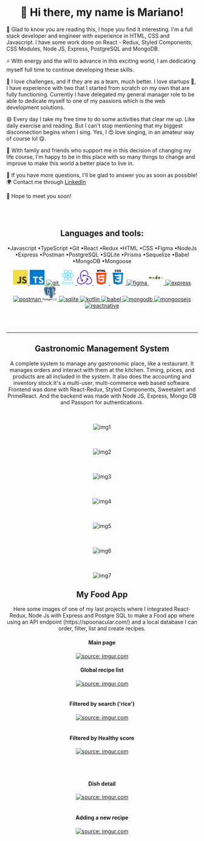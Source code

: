 ### 
<h1 align="center">👋 Hi there, my name is Mariano!</h1> 

🙂 Glad to know you are reading this, I hope you find it interesting. I'm a full stack developer and engineer with experience in HTML, CSS and Javascript. I have some work done on React - Redux, Styled Components, CSS Modules, Node JS, Express, PostgreSQL and MongoDB.

⚡ With energy and the will to advance in this exciting world, I am dedicating myself full time to continue developing these skills.

🌱 I love challenges, and if they are as a team, much better. I love startups 💪, I have experience with two that I started from scratch on my own that are fully functioning. Currently I have delegated my general manager role to be able to dedicate myself to one of my passions which is the web development solutions.

😄 Every day I take my free time to do some activities that clear me up. Like daily exercise and reading. But I can't stop mentioning that my biggest disconnection begins when I sing. Yes, I 😍 love  singing, in an amateur way of course lol 😋.

👯 With family and friends who support me in this decision of changing my life course, I'm happy to be in this place with so many things to change and improve to make this world a better place to live in.

🤝 If you have more questions, I'll be glad to answer you as soon as possible! 
🌍 Contact me through <a href='https://www.linkedin.com/in/mariano-rebord-palazzo-dev/'>LinkedIn</a> 

🙌 Hope to meet you soon!



<br></br>

</p><h2 align="center">Languages and tools:</h2><p align="left"> 
 
<div align="center">
•Javascript
•TypeScript
•Git
•React
•Redux
•HTML
•CSS
•Figma
•NodeJs 
•Express
•Postman
•PostgreSQL
•SQLite
•Prisma
•Sequelize
•Babel
•MongoDB
•Mongoose

</div>

<div align="center" >

<!-- <a href="https://sass-lang.com" target="_blank"> <img src="https://raw.githubusercontent.com/devicons/devicon/master/icons/sass/sass-original.svg" alt="sass" width="40" height="40" /> </a>   
<a href="https://www.prisma.io/" target="_blank"> <img src="https://images.tute.io/tute/topic/prisma.png"  alt="kotlin" width="50" height="50" /> </a> 
<a href="https://kotlinlang.org" target="_blank"> <img src="https://www.vectorlogo.zone/logos/kotlinlang/kotlinlang-icon.svg" alt="kotlin" width="40" height="40" /> </a>
<a href="https://www.electronjs.org" target="_blank"> <img src="https://raw.githubusercontent.com/devicons/devicon/master/icons/electron/electron-original.svg" alt="electron" width="40" height="40" /> </a> 
<a href="https://firebase.google.com/" target="_blank"><img src="https://www.vectorlogo.zone/logos/firebase/firebase-icon.svg" alt="firebase" width="40" height="40" /> </a> -->

<a href="https://developer.mozilla.org/en-US/docs/Web/JavaScript" target="_blank"> <img src="https://raw.githubusercontent.com/devicons/devicon/master/icons/javascript/javascript-original.svg" alt="javascript" width="40" height="40" /> </a>
<a href="https://www.typescriptlang.org/" target="_blank"> <img src="https://raw.githubusercontent.com/devicons/devicon/master/icons/typescript/typescript-original.svg" alt="typescript" width="40" height="40" /> </a>
<a href="https://git-scm.com/" target="_blank"> <img src="https://www.vectorlogo.zone/logos/git-scm/git-scm-icon.svg" alt="git" width="40" height="40" /> </a>
<a href="https://reactjs.org/" target="_blank"> <img src="https://raw.githubusercontent.com/devicons/devicon/master/icons/react/react-original-wordmark.svg" alt="react" width="40" height="40" /> </a> 
<a href="https://redux.js.org" target="_blank"> <img src="https://raw.githubusercontent.com/devicons/devicon/master/icons/redux/redux-original.svg" alt="redux" width="40" height="40" /> </a>
<a href="https://www.w3.org/html/" target="_blank"> <img src="https://raw.githubusercontent.com/devicons/devicon/master/icons/html5/html5-original-wordmark.svg" alt="html5" width="40" height="40" /> </a>
<a href="https://www.w3schools.com/css/" target="_blank"> <img src="https://raw.githubusercontent.com/devicons/devicon/master/icons/css3/css3-original-wordmark.svg" alt="css3" width="40" height="40" /> </a> 
<a href="https://www.figma.com/" target="_blank"><img src="https://www.vectorlogo.zone/logos/figma/figma-icon.svg" alt="figma" width="40" height="40" /> </a>
<a href="https://nodejs.org" target="_blank"> <img src="https://raw.githubusercontent.com/devicons/devicon/master/icons/nodejs/nodejs-original-wordmark.svg" alt="nodejs" width="40" height="40" /> </a>
<a href="https://expressjs.com" target="_blank"><img src="https://www.nextontop.com/assets/img/services/web/expressjs.svg" background-color="#ffffff" alt="express" width="50" height="50" /> </a>
<a href="https://postman.com" target="_blank"> <img src="https://www.vectorlogo.zone/logos/getpostman/getpostman-icon.svg" alt="postman" width="40" height="40" /> </a>
<a href="https://www.postgresql.org" target="_blank"> <img src="https://raw.githubusercontent.com/devicons/devicon/master/icons/postgresql/postgresql-original-wordmark.svg" alt="postgresql" width="40" height="40" /> </a>
<a href="https://www.sqlite.org/" target="_blank"> <img src="https://www.vectorlogo.zone/logos/sqlite/sqlite-icon.svg" alt="sqlite" width="40" height="40" /> </a>
<a href="https://sequelize.org/" target="_blank"> <img src="https://static-00.iconduck.com/assets.00/file-type-sequelize-icon-443x512-ck0z81j3.png" alt="kotlin" width="40" height="40" /> </a> 
<a href="https://babeljs.io/" target="_blank"><img src="https://d33wubrfki0l68.cloudfront.net/7a197cfe44548cc1a3f581152af70a3051e11671/78df8/img/babel.svg" background-color="white" alt="babel" width="50" height="50" margin-top="100px" /> </a>
<a href="https://www.mongodb.com/es" target="_blank"><img src="https://miro.medium.com/max/552/1*NRCOyVBY6Jiqr4Q9A1zoaQ.png" alt="mongodb" width="40" height="40" /> </a> 
<a href="https://mongoosejs.com/" target="_blank"><img src="https://avatars.githubusercontent.com/u/7552965?s=280&v=4" alt="mongoosejs" width="40" height="40" /> 
</a><a href="https://reactnative.dev/" target="_blank"><img src="https://www.theblocklearning.com/wp-content/uploads/2018/09/512px-React-icon.svg.png" alt="reactnative" width="60" height="40" /> </a>

<br></br>

<hr>
<h2 align="center"> Gastronomic Management System</h2><p align="left"> 
 <p>A complete system to manage any gastronomic place, like a restaurant. It manages orders and interact with them at the kitchen. Timing, prices, and products are all included in the system. It also does the accounting and inventory stock.It's a multi-user, multi-commerce web based software. Frontend was done with React-Redux, Styled Components, Sweetalert and PrimeReact. And the backend was made with Node JS, Express, Mongo DB and Passport for authentications.
</p>
<br></br>

<img src="https://i.imgur.com/XVAEpsd.png" alt="img1">

<br></br>
<img src="https://i.imgur.com/sMaP4Ql.png" alt="img2">

<br></br>
<img src="https://i.imgur.com/HU9MFdq.png" alt="img3">

<br></br>
<img src="https://i.imgur.com/v106rMi.png" alt="img4">

<br></br>
<img src="https://i.imgur.com/U2VfNSm.png" alt="img5">

<br></br>
<img src="https://i.imgur.com/hsDgSbh.png" alt="img6">

<br></br>
<img src="https://i.imgur.com/mJuBetL.png" alt="img7">



<h2 align="center"> My Food App</h2><p align="left"> 
<p>Here some images of one of my last projects where I integrated React-Redux, Node Js with Express and Postgre SQL to make a Food app where using an API endpoint (https://spoonacular.com/) and a local database I can order, filter, list and create recipes.
</p>

<h4>Main page</h4>
<a href="https://imgur.com/Ce0iMbx"><img src="https://i.imgur.com/Ce0iMbx.png" title="source: imgur.com" /></a>
 <br\>
 <h4>Global recipe list</h4>
 <a href="https://imgur.com/qF9DWSb"><img src="https://i.imgur.com/qF9DWSb.png" title="source: imgur.com" /></a>
<br></br>

<h4>Filtered by search ('rice')</h4>
 <a href="https://imgur.com/zjGtLW1"><img src="https://i.imgur.com/zjGtLW1.png" title="source: imgur.com" /></a> 
<br></br>
 <h4>Filtered by Healthy score</h4>
 <a href="https://imgur.com/Y5F2sCl"><img src="https://i.imgur.com/Y5F2sCl.png" title="source: imgur.com" /></a>

<br></br>

 <h4>Dish detail</h4>
<a href="https://imgur.com/kXKWt8J"><img src="https://i.imgur.com/kXKWt8J.png" title="source: imgur.com" /></a>
<br></br>

 <h4>Adding a new recipe</h4>
<a href="https://imgur.com/Gsbhjq5"><img src="https://i.imgur.com/Gsbhjq5.png" title="source: imgur.com" /></a>
<br></br>


<!--
**mrptato/mrptato** is a ✨ _special_ ✨ repository because its `README.md` (this file) appears on your GitHub profile.

Here are some ideas to get you started:

- 🔭 I’m currently working on ...
- 🌱 I’m currently learning ...
- 👯 I’m looking to collaborate on ...
- 🤔 I’m looking for help with ...
- 💬 Ask me about ...
- 📫 How to reach me: ...
- 😄 Pronouns: ...
- ⚡ Fun fact: ...
-->
